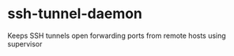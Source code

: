 ssh-tunnel-daemon
=================

Keeps SSH tunnels open forwarding ports from remote hosts using supervisor
